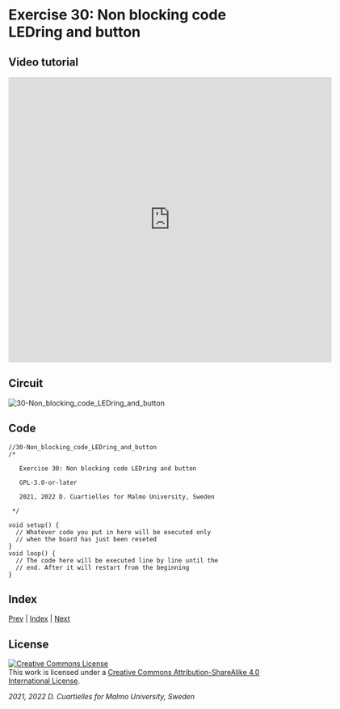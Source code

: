 # Exercise 30: Non blocking code LEDring and button
## Video tutorial

<iframe src="https://player.vimeo.com/video/528571191?h=736bb1e2d4" width="640" height="564" frameborder="0" allow="autoplay; fullscreen" allowfullscreen></iframe>

## Circuit

![30-Non_blocking_code_LEDring_and_button]()

## Code

```c_cpp
//30-Non_blocking_code_LEDring_and_button
/*

   Exercise 30: Non blocking code LEDring and button

   GPL-3.0-or-later

   2021, 2022 D. Cuartielles for Malmo University, Sweden

 */

void setup() {
  // Whatever code you put in here will be executed only 
  // when the board has just been reseted
}
void loop() {
  // The code here will be executed line by line until the 
  // end. After it will restart from the beginning
}
```

## Index

[Prev](../29-Non_blocking_code_single_LED/29-Non_blocking_code_single_LED.md) |  [Index](../course_index.md) |  [Next](../31-Experiment_many_inputs/31-Experiment_many_inputs.md)

## License

<a rel="license" href="http://creativecommons.org/licenses/by-sa/4.0/"><img alt="Creative Commons License" style="border-width:0" src="https://i.creativecommons.org/l/by-sa/4.0/80x15.png" /></a><br />This work is licensed under a <a rel="license" href="http://creativecommons.org/licenses/by-sa/4.0/">Creative Commons Attribution-ShareAlike 4.0 International License</a>.

*2021, 2022 D. Cuartielles for Malmo University, Sweden*
